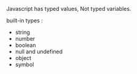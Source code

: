 Javascript has typed values, Not typed variables.

built-in types :
- string
- number
- boolean
- null and undefined
- object
- symbol

